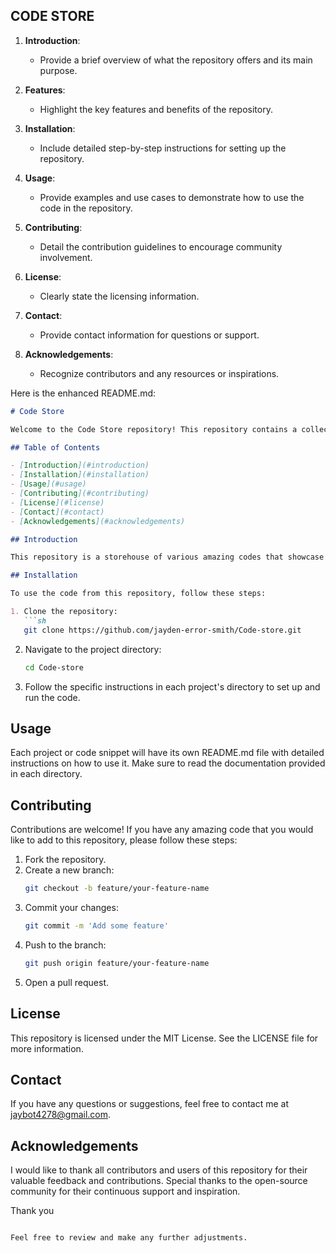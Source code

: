 ## CODE STORE

1. **Introduction**:
   - Provide a brief overview of what the repository offers and its main purpose.

2. **Features**:
   - Highlight the key features and benefits of the repository.

3. **Installation**:
   - Include detailed step-by-step instructions for setting up the repository.

4. **Usage**:
   - Provide examples and use cases to demonstrate how to use the code in the repository.

5. **Contributing**:
   - Detail the contribution guidelines to encourage community involvement.

6. **License**:
   - Clearly state the licensing information.

7. **Contact**:
   - Provide contact information for questions or support.

8. **Acknowledgements**:
   - Recognize contributors and any resources or inspirations.

Here is the enhanced README.md:

```markdown
# Code Store

Welcome to the Code Store repository! This repository contains a collection of amazing codes and projects created by the owner. Feel free to explore and use the code as you see fit.

## Table of Contents

- [Introduction](#introduction)
- [Installation](#installation)
- [Usage](#usage)
- [Contributing](#contributing)
- [License](#license)
- [Contact](#contact)
- [Acknowledgements](#acknowledgements)

## Introduction

This repository is a storehouse of various amazing codes that showcase a range of programming techniques, algorithms, and projects. Whether you're looking for inspiration, reusable code, or examples to learn from, you'll find a wealth of resources here.

## Installation

To use the code from this repository, follow these steps:

1. Clone the repository:
   ```sh
   git clone https://github.com/jayden-error-smith/Code-store.git
   ```
2. Navigate to the project directory:
   ```sh
   cd Code-store
   ```
3. Follow the specific instructions in each project's directory to set up and run the code.

## Usage

Each project or code snippet will have its own README.md file with detailed instructions on how to use it. Make sure to read the documentation provided in each directory.

## Contributing

Contributions are welcome! If you have any amazing code that you would like to add to this repository, please follow these steps:

1. Fork the repository.
2. Create a new branch:
   ```sh
   git checkout -b feature/your-feature-name
   ```
3. Commit your changes:
   ```sh
   git commit -m 'Add some feature'
   ```
4. Push to the branch:
   ```sh
   git push origin feature/your-feature-name
   ```
5. Open a pull request.

## License

This repository is licensed under the MIT License. See the LICENSE file for more information.

## Contact

If you have any questions or suggestions, feel free to contact me at [jaybot4278@gmail.com](mailto:jaybot4278@gmail.com).

## Acknowledgements

I would like to thank all contributors and users of this repository for their valuable feedback and contributions. Special thanks to the open-source community for their continuous support and inspiration.

Thank you
```

Feel free to review and make any further adjustments.
